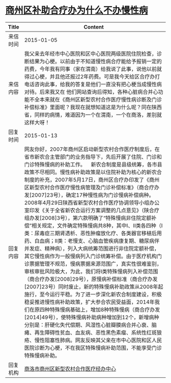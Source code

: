 # <a href="http://www.shangluo.gov.cn/zmhd/ldxxxx.jsp?urltype=leadermail.LeaderMailContentUrl&wbtreeid=1112&leadermailid=2887">商州区补助合疗办为什么不办慢性病</a>
| Title |                                                                                                                                                                                                                                                                                                                                                                                            Content                                                                                                                                                                                                                                                                                                                                                                                            |
|:-----:|-----------------------------------------------------------------------------------------------------------------------------------------------------------------------------------------------------------------------------------------------------------------------------------------------------------------------------------------------------------------------------------------------------------------------------------------------------------------------------------------------------------------------------------------------------------------------------------------------------------------------------------------------------------------------------------------------------------------------------------------------------------------------------------------------|
| 来信时间  | 2015-01-05                                                                                                                                                                                                                                                                                                                                                                                                                                                                                                                                                                                                                                                                                                                                                                                    |
| 来信内容  | 我父亲去年经市中心医院和区中心医院两级医院住院检查，诊断结果为心梗。以前由于不知道慢性病合疗能给予报销一定的药费，今年我有同事（家在渭南）给我说了此事，说他以前就得过心梗，并且他还报过2年药费。可是我今天给区合疗办打电话咨询此事，给我的答复是他们一直没有把心梗当成慢性病对待。后来我又在 他们网站查询后得知，各种心脏病合并心功能不全本来就在《商州区新型农村合作医疗慢性病诊断及门诊补偿标准》里面呢？我现在就想知道这是为什么呢？同在陕西省，同样的病情，难道因为一个在渭南，一个在商洛，差别就这样大呀！                                                                                                                                                                                                                                                                                                                                                                                                                                                                                                                                     |
| 回复时间  | 2015-01-13                                                                                                                                                                                                                                                                                                                                                                                                                                                                                                                                                                                                                                                                                                                                                                                    |
| 回复内容  | 网友你好，2007年商州区启动新型农村合作医疗制度后，在省市新农合主管部门的业务指导下，先后开展了住院、门诊和门诊特殊慢病的补助工作。    新农合制度是县级统筹，各市县政策不尽相同。慢性病补助政策是以住院补助为核心的新农合制度的补充，2007年5月17日，商州区合疗办印发了《商州区新型农村合作医疗慢性病管理及门诊补偿标准》（商合疗办发[2007]23号），确定17种慢性病为门诊慢病补偿病种。2008年4月29日陕西省新型农村合作医疗协调领导小组办公室印发《关于全省新农合运行方案调整的几点意见》（陕合疗组办发[2008]3号），第六款明确了“特殊慢病非住院定额补偿”相关规定，文件确定特殊慢病共8种，其中Ⅰ、Ⅱ类各四种（Ⅰ类：尿毒症三期肾透析、恶性肿瘤放化疗、各类器官移植后用药、白血病；Ⅱ类：老慢支、心脑血管疾病康复期、糖尿病伴并发症、精神病），列入大病统筹范围进行非住院定额补偿，其它慢性病作为一般慢病列入门诊统筹补偿。由于医疗机构门诊票据管理不规范，慢病票据来源范围广，真实性很难鉴别，审核审批风险极大，为此，我们将Ⅰ类特殊慢病列入补偿范围（商合疗办发[2008]29号），原慢病补偿标准（商合疗办发[2007]23号）同时废止，新的特殊慢病补助政策从2008年起施行，至今运行平稳。为了进一步深化新农合制度建设，积极稳妥推进慢性病补助政策，扩大参合农民受益面，2014年我们在原四种特殊慢病基础上，增加8种特殊慢病（商合疗办发[2014]49号），使特殊慢病补助病种增加到12个，新增病种分别是：肝硬化失代偿期、风湿性心脏瓣膜病合并心衰、脑瘫、再生障碍性贫血、血友病、恶性黑色素瘤、系统性红斑狼疮、慢性阻塞性肺病。网友反映其父亲在市中心医院和区人民医院诊断为心梗，不在我区特殊慢病补助范围，不能享受门诊特殊慢病补助。 |
| 回复机构  | <a href="../../categories/agencies/商洛市商州区新型农村合作医疗经办中心.md">商洛市商州区新型农村合作医疗经办中心</a>                                                                                                                                                                                                                                                                                                                                                                                                                                                                                                                                                                                                                                                                                                              |